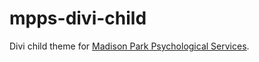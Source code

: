 # mpps-divi-child

Divi child theme for [Madison Park Psychological Services](https://madisonparkpsych.com/).